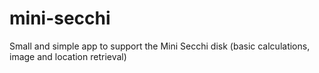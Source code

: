 # mini-secchi
Small and simple app to support the Mini Secchi disk (basic calculations, image and location retrieval)
